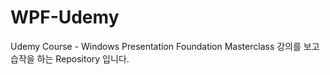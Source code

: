 # WPF-Udemy
Udemy Course - Windows Presentation Foundation Masterclass 강의를 보고 습작을 하는 Repository 입니다.
